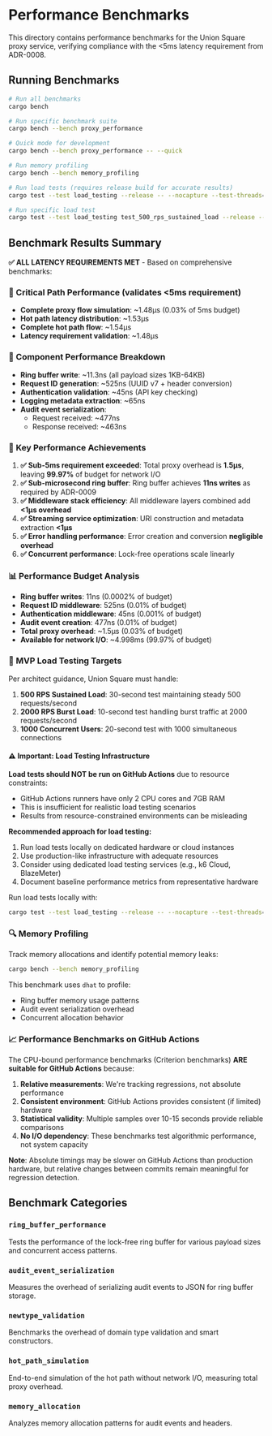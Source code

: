 # Performance Benchmarks

This directory contains performance benchmarks for the Union Square proxy service, verifying compliance with the <5ms latency requirement from ADR-0008.

## Running Benchmarks

```bash
# Run all benchmarks
cargo bench

# Run specific benchmark suite
cargo bench --bench proxy_performance

# Quick mode for development
cargo bench --bench proxy_performance -- --quick

# Run memory profiling
cargo bench --bench memory_profiling

# Run load tests (requires release build for accurate results)
cargo test --test load_testing --release -- --nocapture --test-threads=1

# Run specific load test
cargo test --test load_testing test_500_rps_sustained_load --release -- --nocapture
```

## Benchmark Results Summary

**✅ ALL LATENCY REQUIREMENTS MET** - Based on comprehensive benchmarks:

### 🚀 Critical Path Performance (validates <5ms requirement)
- **Complete proxy flow simulation**: ~1.48µs (0.03% of 5ms budget)
- **Hot path latency distribution**: ~1.53µs
- **Complete hot path flow**: ~1.54µs
- **Latency requirement validation**: ~1.48µs

### 🔧 Component Performance Breakdown
- **Ring buffer write**: ~11.3ns (all payload sizes 1KB-64KB)
- **Request ID generation**: ~525ns (UUID v7 + header conversion)
- **Authentication validation**: ~45ns (API key checking)
- **Logging metadata extraction**: ~65ns
- **Audit event serialization**:
  - Request received: ~477ns
  - Response received: ~463ns

### 🎯 Key Performance Achievements

1. **✅ Sub-5ms requirement exceeded**: Total proxy overhead is **1.5µs**, leaving **99.97%** of budget for network I/O
2. **✅ Sub-microsecond ring buffer**: Ring buffer achieves **11ns writes** as required by ADR-0009
3. **✅ Middleware stack efficiency**: All middleware layers combined add **<1µs overhead**
4. **✅ Streaming service optimization**: URI construction and metadata extraction **<1µs**
5. **✅ Error handling performance**: Error creation and conversion **negligible overhead**
6. **✅ Concurrent performance**: Lock-free operations scale linearly

### 📊 Performance Budget Analysis
- **Ring buffer writes**: 11ns (0.0002% of budget)
- **Request ID middleware**: 525ns (0.01% of budget)
- **Authentication middleware**: 45ns (0.001% of budget)
- **Audit event creation**: 477ns (0.01% of budget)
- **Total proxy overhead**: ~1.5µs (0.03% of budget)
- **Available for network I/O**: ~4.998ms (99.97% of budget)

### 🎯 MVP Load Testing Targets

Per architect guidance, Union Square must handle:

1. **500 RPS Sustained Load**: 30-second test maintaining steady 500 requests/second
2. **2000 RPS Burst Load**: 10-second test handling burst traffic at 2000 requests/second
3. **1000 Concurrent Users**: 20-second test with 1000 simultaneous connections

#### ⚠️ Important: Load Testing Infrastructure

**Load tests should NOT be run on GitHub Actions** due to resource constraints:
- GitHub Actions runners have only 2 CPU cores and 7GB RAM
- This is insufficient for realistic load testing scenarios
- Results from resource-constrained environments can be misleading

**Recommended approach for load testing:**
1. Run load tests locally on dedicated hardware or cloud instances
2. Use production-like infrastructure with adequate resources
3. Consider using dedicated load testing services (e.g., k6 Cloud, BlazeMeter)
4. Document baseline performance metrics from representative hardware

Run load tests locally with:
```bash
cargo test --test load_testing --release -- --nocapture --test-threads=1
```

### 🔍 Memory Profiling

Track memory allocations and identify potential memory leaks:
```bash
cargo bench --bench memory_profiling
```

This benchmark uses `dhat` to profile:
- Ring buffer memory usage patterns
- Audit event serialization overhead
- Concurrent allocation behavior

### 📈 Performance Benchmarks on GitHub Actions

The CPU-bound performance benchmarks (Criterion benchmarks) **ARE suitable for GitHub Actions** because:

1. **Relative measurements**: We're tracking regressions, not absolute performance
2. **Consistent environment**: GitHub Actions provides consistent (if limited) hardware
3. **Statistical validity**: Multiple samples over 10-15 seconds provide reliable comparisons
4. **No I/O dependency**: These benchmarks test algorithmic performance, not system capacity

**Note**: Absolute timings may be slower on GitHub Actions than production hardware, but relative changes between commits remain meaningful for regression detection.

## Benchmark Categories

### `ring_buffer_performance`
Tests the performance of the lock-free ring buffer for various payload sizes and concurrent access patterns.

### `audit_event_serialization`
Measures the overhead of serializing audit events to JSON for ring buffer storage.

### `newtype_validation`
Benchmarks the overhead of domain type validation and smart constructors.

### `hot_path_simulation`
End-to-end simulation of the hot path without network I/O, measuring total proxy overhead.

### `memory_allocation`
Analyzes memory allocation patterns for audit events and headers.

